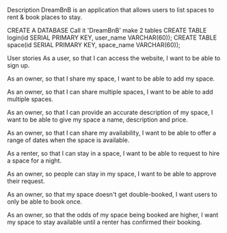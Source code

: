 Description
DreamBnB is an application that allows users to list spaces to rent & book places to stay.

CREATE A DATABASE
Call it 'DreamBnB'
make 2 tables
CREATE TABLE login(id SERIAL PRIMARY KEY, user_name VARCHAR(60));
CREATE TABLE space(id SERIAL PRIMARY KEY, space_name VARCHAR(60));

User stories
As a user, so that I can access the website,
I want to be able to sign up.

As an owner, so that I share my space,
I want to be able to add my space.

As an owner, so that I can share multiple spaces,
I want to be able to add multiple spaces.

As an owner, so that I can provide an accurate description of my space,
I want to be able to give my space a name, description and price.

As an owner, so that I can share my availability,
I want to be able to offer a range of dates when the space is available.

As a renter, so that I can stay in a space,
I want to be able to request to hire a space for a night.

As an owner, so people can stay in my space,
I want to be able to approve their request.

As an owner, so that my space doesn't get double-booked,
I want users to only be able to book once.

As an owner, so that the odds of my space being booked are higher,
I want my space to stay available until a renter has confirmed their booking.
